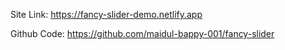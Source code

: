 Site Link: https://fancy-slider-demo.netlify.app

Github Code: https://github.com/maidul-bappy-001/fancy-slider
